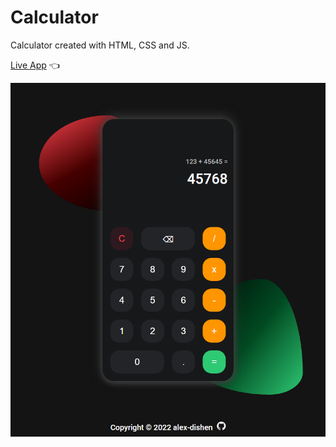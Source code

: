 # Calculator

Calculator created with HTML, CSS and JS.

[Live App](https://alex-dishen.github.io/calculator/) :point_left:

![Preview](img/Calculator.png)